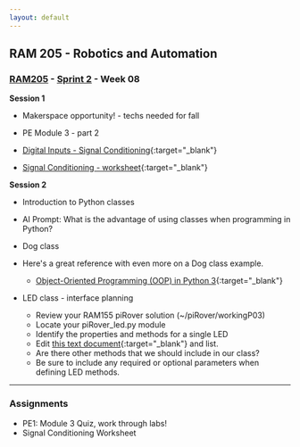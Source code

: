 ```yaml
---
layout: default
---
```


## RAM 205 - Robotics and Automation

### [RAM205](../../) - [Sprint 2](../) - Week 08 

**Session 1**
- Makerspace opportunity! - techs needed for fall

- PE Module 3 - part 2
- [Digital Inputs - Signal Conditioning](RAM205.DigitalInputs.SignalConditioning.pdf){:target="_blank"}
- [Signal Conditioning - worksheet](SignalConditioning-worksheet.docx){:target="_blank"}


**Session 2**

- Introduction to Python classes
- AI Prompt: What is the advantage of using classes when programming in Python?
 
- Dog class
- Here's a great reference with even more on a Dog class example.
    - [Object-Oriented Programming (OOP) in Python 3](https://realpython.com/python3-object-oriented-programming/){:target="_blank"}
- LED class - interface planning
    - Review your RAM155 piRover solution (~/piRover/workingP03)
    - Locate your piRover_led.py module
    - Identify the properties and methods for a single LED
    - Edit [this text document](LED.txt){:target="_blank"} and list.
    - Are there other methods that we should include in our class?
    - Be sure to include any required or optional parameters when defining LED methods.


---

### Assignments
- PE1: Module 3 Quiz, work through labs!
- Signal Conditioning Worksheet

<!-- ~LED.py - LED as a class~  -->


  
